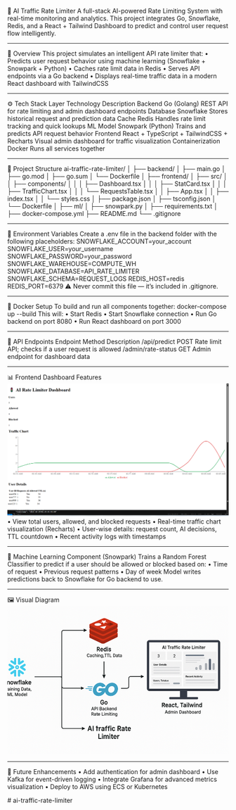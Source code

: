 🚦 AI Traffic Rate Limiter
A full-stack AI-powered Rate Limiting System with real-time monitoring and analytics.
This project integrates Go, Snowflake, Redis, and a React + Tailwind Dashboard to predict and control user request flow intelligently.
________________________________________
🧠 Overview
This project simulates an intelligent API rate limiter that:
•	Predicts user request behavior using machine learning (Snowflake + Snowpark + Python)
•	Caches rate limit data in Redis
•	Serves API endpoints via a Go backend
•	Displays real-time traffic data in a modern React dashboard with TailwindCSS
________________________________________
⚙️ Tech Stack
Layer	Technology	Description
Backend	Go (Golang)	REST API for rate limiting and admin dashboard endpoints
Database	Snowflake	Stores historical request and prediction data
Cache	Redis	Handles rate limit tracking and quick lookups
ML Model	Snowpark (Python)	Trains and predicts API request behavior
Frontend	React + TypeScript + TailwindCSS + Recharts	Visual admin dashboard for traffic visualization
Containerization	Docker	Runs all services together
________________________________________
📂 Project Structure
ai-traffic-rate-limiter/
│
├── backend/
│   ├── main.go
│   ├── go.mod
│   ├── go.sum
│   └── Dockerfile
│
├── frontend/
│   ├── src/
│   │   ├── components/
│   │   │   ├── Dashboard.tsx
│   │   │   ├── StatCard.tsx
│   │   │   ├── TrafficChart.tsx
│   │   │   └── RequestsTable.tsx
│   │   ├── App.tsx
│   │   ├── index.tsx
│   │   └── styles.css
│   ├── package.json
│   ├── tsconfig.json
│   └── Dockerfile
│
├── ml/
│   ├── snowpark.py
│   ├── requirements.txt
│
├── docker-compose.yml
├── README.md
└── .gitignore
________________________________________
🔑 Environment Variables
Create a .env file in the backend folder with the following placeholders:
SNOWFLAKE_ACCOUNT=your_account
SNOWFLAKE_USER=your_username
SNOWFLAKE_PASSWORD=your_password
SNOWFLAKE_WAREHOUSE=COMPUTE_WH
SNOWFLAKE_DATABASE=API_RATE_LIMITER
SNOWFLAKE_SCHEMA=REQUEST_LOGS
REDIS_HOST=redis
REDIS_PORT=6379
⚠️ Never commit this file — it’s included in .gitignore.
________________________________________
🐳 Docker Setup
To build and run all components together:
docker-compose up --build
This will:
•	Start Redis
•	Start Snowflake connection
•	Run Go backend on port 8080
•	Run React dashboard on port 3000
________________________________________
🧩 API Endpoints
Endpoint	Method	Description
/api/predict	POST	Rate limit API; checks if a user request is allowed
/admin/rate-status	GET	Admin endpoint for dashboard data
________________________________________
📊 Frontend Dashboard Features
![AI Traffic Rate Limiter Dashboard](images/airl_img%206.png)
•	View total users, allowed, and blocked requests
•	Real-time traffic chart visualization (Recharts)
•	User-wise details: request count, AI decisions, TTL countdown
•	Recent activity logs with timestamps
________________________________________
🧠 Machine Learning Component (Snowpark)
Trains a Random Forest Classifier to predict if a user should be allowed or blocked based on:
•	Time of request
•	Previous request patterns
•	Day of week
Model writes predictions back to Snowflake for Go backend to use.
________________________________________
🖼️ Visual Diagram
![alt text](image-1.png)
________________________________________
🚀 Future Enhancements
•	Add authentication for admin dashboard
•	Use Kafka for event-driven logging
•	Integrate Grafana for advanced metrics visualization
•	Deploy to AWS using ECS or Kubernetes

#   a i - t r a f f i c - r a t e - l i m i t e r 
 
 